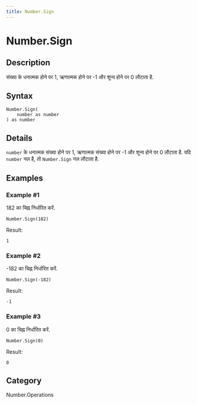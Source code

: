 ```yaml
---
title: Number.Sign
---
```


# Number.Sign


## Description

संख्या के धनात्मक होने पर 1, ऋणात्मक होने पर -1 और शून्य होने पर 0 लौटाता है.


## Syntax

```powerquery
Number.Sign(
    number as number
) as number
```


## Details

<code>number</code> के धनात्मक संख्या होने पर 1, ऋणात्मक संख्या होने पर -1 और शून्य होने पर 0 लौटाता है.    यदि <code>number</code> नल है, तो <code>Number.Sign</code> नल लौटाता है.


## Examples

### Example #1 
182 का चिह्न निर्धारित करें.
```powerquery
Number.Sign(182)
```

Result: 
```powerquery
1
```


### Example #2 
-182 का चिह्न निर्धारित करें.
```powerquery
Number.Sign(-182)
```

Result: 
```powerquery
-1
```


### Example #3 
0 का चिह्न निर्धारित करें.
```powerquery
Number.Sign(0)
```

Result: 
```powerquery
0
```




## Category
Number.Operations
